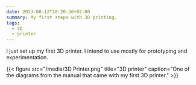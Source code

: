 ```yaml
---
date: 2023-08-12T18:20:36+02:00
summary: My first steps with 3D printing.
tags:
  - 3D
  - printer
---
```


I just set up my first 3D printer. I intend to use mostly for prototyping and experimentation.

{{< figure src="/media/3D Printer.png" title="3D printer" caption="One of the diagrams from the manual that came with my first 3D printer." >}}